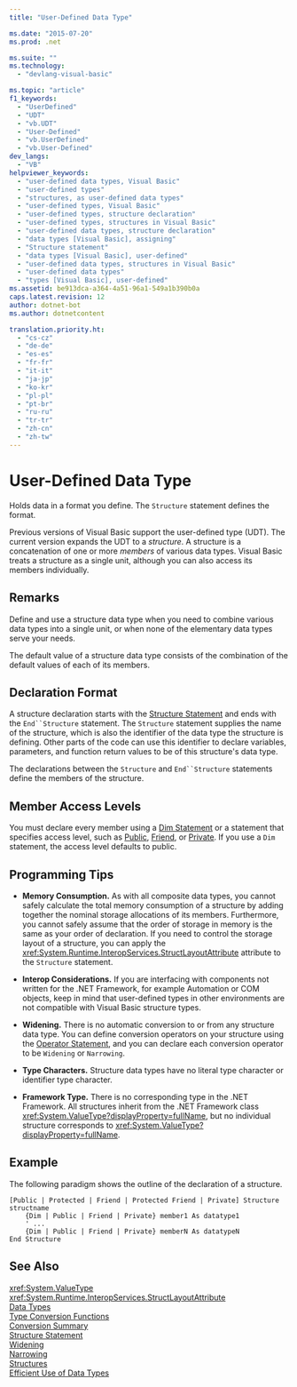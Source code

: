 ```yaml
---
title: "User-Defined Data Type"

ms.date: "2015-07-20"
ms.prod: .net

ms.suite: ""
ms.technology: 
  - "devlang-visual-basic"

ms.topic: "article"
f1_keywords: 
  - "UserDefined"
  - "UDT"
  - "vb.UDT"
  - "User-Defined"
  - "vb.UserDefined"
  - "vb.User-Defined"
dev_langs: 
  - "VB"
helpviewer_keywords: 
  - "user-defined data types, Visual Basic"
  - "user-defined types"
  - "structures, as user-defined data types"
  - "user-defined types, Visual Basic"
  - "user-defined types, structure declaration"
  - "user-defined types, structures in Visual Basic"
  - "user-defined data types, structure declaration"
  - "data types [Visual Basic], assigning"
  - "Structure statement"
  - "data types [Visual Basic], user-defined"
  - "user-defined data types, structures in Visual Basic"
  - "user-defined data types"
  - "types [Visual Basic], user-defined"
ms.assetid: be913dca-a364-4a51-96a1-549a1b390b0a
caps.latest.revision: 12
author: dotnet-bot
ms.author: dotnetcontent

translation.priority.ht: 
  - "cs-cz"
  - "de-de"
  - "es-es"
  - "fr-fr"
  - "it-it"
  - "ja-jp"
  - "ko-kr"
  - "pl-pl"
  - "pt-br"
  - "ru-ru"
  - "tr-tr"
  - "zh-cn"
  - "zh-tw"
---
```

# User-Defined Data Type
Holds data in a format you define. The `Structure` statement defines the format.  
  
 Previous versions of Visual Basic support the user-defined type (UDT). The current version expands the UDT to a *structure*. A structure is a concatenation of one or more *members* of various data types. Visual Basic treats a structure as a single unit, although you can also access its members individually.  
  
## Remarks  
 Define and use a structure data type when you need to combine various data types into a single unit, or when none of the elementary data types serve your needs.  
  
 The default value of a structure data type consists of the combination of the default values of each of its members.  
  
## Declaration Format  
 A structure declaration starts with the [Structure Statement](../../../visual-basic/language-reference/statements/structure-statement.md) and ends with the `End``Structure` statement. The `Structure` statement supplies the name of the structure, which is also the identifier of the data type the structure is defining. Other parts of the code can use this identifier to declare variables, parameters, and function return values to be of this structure's data type.  
  
 The declarations between the `Structure` and `End``Structure` statements define the members of the structure.  
  
## Member Access Levels  
 You must declare every member using a [Dim Statement](../../../visual-basic/language-reference/statements/dim-statement.md) or a statement that specifies access level, such as [Public](../../../visual-basic/language-reference/modifiers/public.md), [Friend](../../../visual-basic/language-reference/modifiers/friend.md), or [Private](../../../visual-basic/language-reference/modifiers/private.md). If you use a `Dim` statement, the access level defaults to public.  
  
## Programming Tips  
  
-   **Memory Consumption.** As with all composite data types, you cannot safely calculate the total memory consumption of a structure by adding together the nominal storage allocations of its members. Furthermore, you cannot safely assume that the order of storage in memory is the same as your order of declaration. If you need to control the storage layout of a structure, you can apply the <xref:System.Runtime.InteropServices.StructLayoutAttribute> attribute to the `Structure` statement.  
  
-   **Interop Considerations.** If you are interfacing with components not written for the .NET Framework, for example Automation or COM objects, keep in mind that user-defined types in other environments are not compatible with Visual Basic structure types.  
  
-   **Widening.** There is no automatic conversion to or from any structure data type. You can define conversion operators on your structure using the [Operator Statement](../../../visual-basic/language-reference/statements/operator-statement.md), and you can declare each conversion operator to be `Widening` or `Narrowing`.  
  
-   **Type Characters.** Structure data types have no literal type character or identifier type character.  
  
-   **Framework Type.** There is no corresponding type in the .NET Framework. All structures inherit from the .NET Framework class <xref:System.ValueType?displayProperty=fullName>, but no individual structure corresponds to <xref:System.ValueType?displayProperty=fullName>.  
  
## Example  
 The following paradigm shows the outline of the declaration of a structure.  
  
```  
[Public | Protected | Friend | Protected Friend | Private] Structure structname  
    {Dim | Public | Friend | Private} member1 As datatype1  
    ' ...  
    {Dim | Public | Friend | Private} memberN As datatypeN  
End Structure  
```  
  
## See Also  
 <xref:System.ValueType>   
 <xref:System.Runtime.InteropServices.StructLayoutAttribute>   
 [Data Types](../../../visual-basic/language-reference/data-types/data-type-summary.md)   
 [Type Conversion Functions](../../../visual-basic/language-reference/functions/type-conversion-functions.md)   
 [Conversion Summary](../../../visual-basic/language-reference/keywords/conversion-summary.md)   
 [Structure Statement](../../../visual-basic/language-reference/statements/structure-statement.md)   
 [Widening](../../../visual-basic/language-reference/modifiers/widening.md)   
 [Narrowing](../../../visual-basic/language-reference/modifiers/narrowing.md)   
 [Structures](../../../visual-basic/programming-guide/language-features/data-types/structures.md)   
 [Efficient Use of Data Types](../../../visual-basic/programming-guide/language-features/data-types/efficient-use-of-data-types.md)
